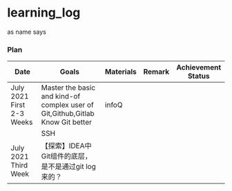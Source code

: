 # learning_log
as name says

### Plan

| Date                      | Goals                                                        | Materials | Remark | Achievement  Status |
| ------------------------- | ------------------------------------------------------------ | --------- | ------ | ------------------- |
| July 2021 First 2-3 Weeks | Master the basic and kind-of complex user of Git,Github,Gitlab<br />Know Git better | infoQ     |        |                     |
|                           | SSH                                                          |           |        |                     |
| July 2021 Third Week      | 【探索】IDEA中Git组件的底层，是不是通过git log来的？         |           |        |                     |

